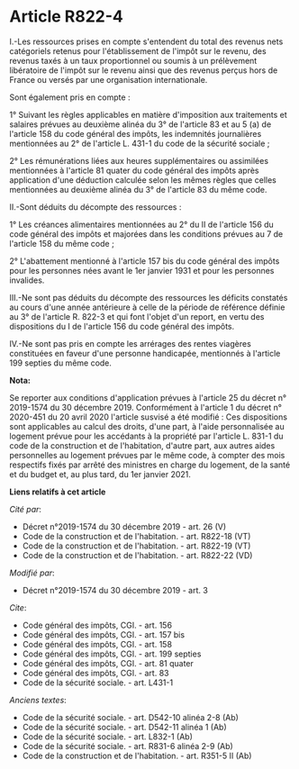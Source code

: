 # Article R822-4

I.-Les ressources prises en compte s'entendent du total des revenus nets catégoriels retenus pour l'établissement de l'impôt
sur le revenu, des revenus taxés à un taux proportionnel ou soumis à un prélèvement libératoire de l'impôt sur le revenu
ainsi que des revenus perçus hors de France ou versés par une organisation internationale.

Sont également pris en compte :

1° Suivant les règles applicables en matière d'imposition aux traitements et salaires prévues au deuxième alinéa du 3° de
l'article 83 et au 5 (a) de l'article 158 du code général des impôts, les indemnités journalières mentionnées au 2° de
l'article L. 431-1 du code de la sécurité sociale ;

2° Les rémunérations liées aux heures supplémentaires ou assimilées mentionnées à l'article 81 quater du code général des
impôts après application d'une déduction calculée selon les mêmes règles que celles mentionnées au deuxième alinéa du 3° de
l'article 83 du même code.

II.-Sont déduits du décompte des ressources :

1° Les créances alimentaires mentionnées au 2° du II de l'article 156 du code général des impôts et majorées dans les
conditions prévues au 7 de l'article 158 du même code ;

2° L'abattement mentionné à l'article 157 bis du code général des impôts pour les personnes nées avant le 1er janvier 1931 et
pour les personnes invalides.

III.-Ne sont pas déduits du décompte des ressources les déficits constatés au cours d'une année antérieure à celle de la
période de référence définie au 3° de l'article R. 822-3 et qui font l'objet d'un report, en vertu des dispositions du I de
l'article 156 du code général des impôts.

IV.-Ne sont pas pris en compte les arrérages des rentes viagères constituées en faveur d'une personne handicapée, mentionnés
à l'article 199 septies du même code.

**Nota:**

Se reporter aux conditions d'application prévues à l'article 25 du décret n° 2019-1574 du 30 décembre 2019. Conformément à
l'article 1 du décret n° 2020-451 du 20 avril 2020 l'article susvisé a été modifié : Ces dispositions sont applicables au
calcul des droits, d'une part, à l'aide personnalisée au logement prévue pour les accédants à la propriété par l'article L.
831-1 du code de la construction et de l'habitation, d'autre part, aux autres aides personnelles au logement prévues par le
même code, à compter des mois respectifs fixés par arrêté des ministres en charge du logement, de la santé et du budget et,
au plus tard, du 1er janvier 2021.

**Liens relatifs à cet article**

_Cité par_:

  - Décret n°2019-1574 du 30 décembre 2019 - art. 26 (V)
  - Code de la construction et de l'habitation. - art. R822-18 (VT)
  - Code de la construction et de l'habitation. - art. R822-19 (VT)
  - Code de la construction et de l'habitation. - art. R822-22 (VD)

_Modifié par_:

  - Décret n°2019-1574 du 30 décembre 2019 - art. 3

_Cite_:

  - Code général des impôts, CGI. - art. 156
  - Code général des impôts, CGI. - art. 157 bis
  - Code général des impôts, CGI. - art. 158
  - Code général des impôts, CGI. - art. 199 septies
  - Code général des impôts, CGI. - art. 81 quater
  - Code général des impôts, CGI. - art. 83
  - Code de la sécurité sociale. - art. L431-1

_Anciens textes_:

  - Code de la sécurité sociale. - art. D542-10 alinéa 2-8 (Ab)
  - Code de la sécurité sociale. - art. D542-11 alinéa 1 (Ab)
  - Code de la sécurité sociale. - art. L832-1 (Ab)
  - Code de la sécurité sociale. - art. R831-6 alinéa 2-9 (Ab)
  - Code de la construction et de l'habitation. - art. R351-5 II (Ab)

